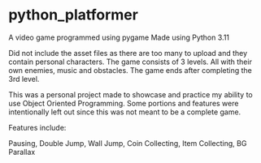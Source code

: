# python_platformer
A video game programmed using pygame Made using Python 3.11

Did not include the asset files as there are too many to upload and they contain personal characters. The game consists of 3 levels. All with their own enemies, music and obstacles. The game ends after completing the 3rd level. 

This was a personal project made to showcase and practice my ability to use Object Oriented Programming. Some portions and features were intentionally left out since this was not meant to be a complete game. 

Features include:

Pausing,
Double Jump,
Wall Jump,
Coin Collecting,
Item Collecting,
BG Parallax
